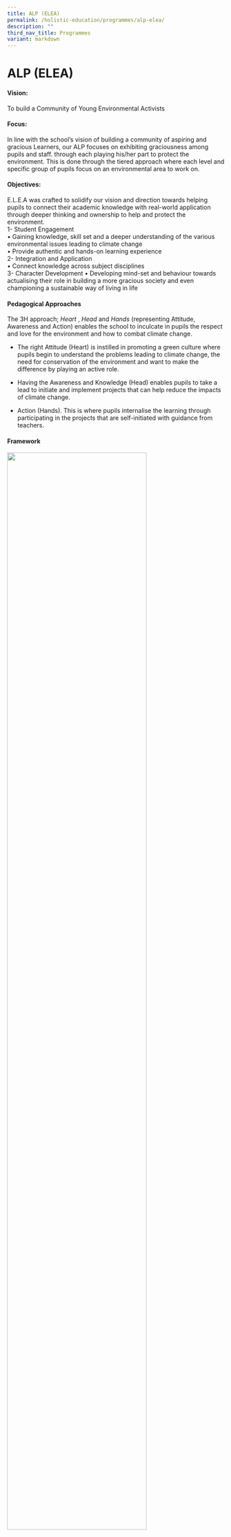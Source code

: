 ```yaml
---
title: ALP (ELEA)
permalink: /holistic-education/programmes/alp-elea/
description: ""
third_nav_title: Programmes
variant: markdown
---
```

ALP (ELEA)
==========

#### Vision:
To build a Community of Young Environmental Activists  

#### Focus:
In line with the school’s vision of building a community of aspiring and gracious Learners, our ALP focuses on exhibiting graciousness among pupils and staff. through each playing his/her part to protect the environment. This is done through the tiered approach where each level and specific group of pupils focus on an environmental area to work on.  
  
#### Objectives:
E.L.E.A was crafted to solidify our vision and direction towards helping pupils to connect their academic knowledge with real-world application through deeper thinking and ownership to help and protect the environment.  <br>
1- Student Engagement <br>
• Gaining knowledge, skill set and a deeper understanding of the various environmental issues leading to climate change <br>
• Provide authentic and hands-on learning experience <br>
2- Integration and Application<br>
• Connect knowledge across subject disciplines<br>
3- Character Development 
• Developing mind-set and behaviour towards actualising their role in building a more gracious society and even championing a sustainable way of living in life 

#### Pedagogical Approaches

The 3H approach;&nbsp;_Heart_&nbsp;,&nbsp;_Head_&nbsp;and&nbsp;_Hands_&nbsp;(representing Attitude, Awareness and Action) enables the school to inculcate in pupils the respect and love for the environment and how to combat climate change.  

*   The right&nbsp;Attitude&nbsp;(Heart) is instilled in promoting a green culture where pupils begin to understand the problems leading to climate change, the need for conservation of the environment and want to make the difference by playing an active role.  
    
*   Having the&nbsp;Awareness&nbsp;and Knowledge (Head) enables pupils to take a lead to initiate and implement projects that can help reduce the impacts of climate change.  
    
*   Action&nbsp;(Hands). This is where pupils internalise the learning through participating in the projects that are self-initiated with guidance from teachers.

#### Framework
<img src="/images/Programmes/EE2.png" style="width:80%">

#### Key Programmes/Initiatives
##### School-based:
**Tier 1: Learning Opportunities for All (P1 to P6)**<br>
**2024 SLOGAN - “Reduce and refuse for sure; let’s turn trash into treasure!”**

<style type="text/css">
.tg  {border-collapse:collapse;border-spacing:0;}
.tg td{border-color:black;border-style:solid;border-width:1px;font-family:Arial, sans-serif;font-size:14px;
  overflow:hidden;padding:10px 5px;word-break:normal;}
.tg th{border-color:black;border-style:solid;border-width:1px;font-family:Arial, sans-serif;font-size:14px;
  font-weight:normal;overflow:hidden;padding:10px 5px;word-break:normal;}
.tg .tg-3yc9{background-color:#22A114;border-color:inherit;color:#FFF;font-weight:bold;text-align:center;vertical-align:top}
.tg .tg-n9k0{background-color:#FBFFFA;border-color:inherit;color:#222;text-align:left;vertical-align:top}
</style>
<table class="tg">
<thead>
  <tr>
    <th colspan="4" class="tg-3yc9">Green COPS (Biodiversity - Care for our Plants in School)</th>
  </tr>
</thead>
<tbody>
  <tr>
    <th class="tg-n9k0"><span style="font-weight:bold;color:#000">Name of Program</span><br></th>
<th class="tg-n9k0"><span style="font-weight:bold;color:#000">Level Involved</span></th>
		<th class="tg-n9k0"><span style="font-weight:bold;color:#000">Program Summary</span>
</th>
<th class="tg-n9k0"><span style="font-weight:bold;color:#000">Collaboration</span>
</th>
  </tr>
  <tr>
    <td class="tg-n9k0"><span style="background-color:transparent">Adopt-A-Plant</span><br></td>
    <td class="tg-n9k0"><span style="background-color:transparent">P1</span><br><br></td>
    <td class="tg-n9k0"><span style="background-color:transparent">To inculcate ownership of school properties:<br>1.	Each class will water the 2 gardens in school twice in Term 3.
Each plant will then adopt a pot of plant to take care in Sem 2.
</span>
</td>
    <td class="tg-n9k0"><span style="background-color:transparent">P4 ECs will create videos to teach the basic parts of plants and how P1 students should water.</span></td>
  </tr>
  <tr>
    <td colspan="4" class="tg-n9k0"><img src="/images/Programmes/ALP/Adopt_A_Plant.jpg" style="width:60%"></td>
  </tr>
<tr>
    <td class="tg-n9k0"><span style="background-color:transparent">Green Wave Commemoration</span><br></td>
    <td class="tg-n9k0"><span style="background-color:transparent">P2</span><br><br></td>
    <td class="tg-n9k0"><span style="background-color:transparent">To encourage students to plant an edible plant on their own and take care of it with their family members.
</span>
</td>
    <td class="tg-n9k0"><span style="background-color:transparent">PAL committee:
Creation of bottle pot for the plant.
</span></td>
  </tr>
  <tr>
    <td colspan="4" class="tg-n9k0"><img src="/images/Programmes/ALP/Green_Wave_Commemoration.jpg" style="width:100%"></td>
  </tr>
</tbody>
</table>





<table>
  <tbody>
  <tr>
		<th colspan="4" style="width:64px;" align="center">Green COPS (Biodiversity - Care for our Plants in School)
		</th>
		</tr>
		<tr>
      <th style="width: 64px;">
       Name of Program
      </th>
      <th style="width: 64px;">
        Level <br>Involved
      </th>
			<th style="width: 64px;">
				<nobr>Program Summary</nobr>
      </th>
			<th style="width: 64px;">
        Collaboration
      </th>
    </tr>
    <tr>
      <td style="width: 60px;">
        Adopt-A-Plant
      </td>
      <td style="text-align: left; width: 60px;">
        P1
      </td>
			 <td style="text-align: left; width: 60px;">To inculcate ownership of school properties: <br> 1. Each class will water the 2 gardens in school twice in Term 3. <br>2. Each plant will then adopt a pot of plant to take care in Sem 2. 
      </td>
			 <td style="text-align: left; width: 60px;">
        P4 ECs will create videos to teach the basic parts of plants and how P1 students should water. 
      </td>
    </tr>
    <tr>
      <td style="text-align: left; width: 60px;">
       Green Wave Commemoration
      </td>
			<td style="text-align: left; width: 60px;">
       P2
      </td>
			<td style="text-align: left; width: 60px;">
       To encourage students to plant an edible plant on their own and take care of it with their family members. 
      </td>
			<td style="text-align: left; width: 60px;">
       PAL committee:<br>
Creation of bottle pot for the plant.
      </td>
    </tr>
		<tr>
      <td style="text-align: left; width: 60px;">
       Green Quest 2024
      </td>
			<td style="text-align: left; width: 60px;">
       P3 - P6 
      </td>
			<td style="text-align: left; width: 60px;">In collaboration with Gardens by the Bay, students can take part in the Green Quest (Seeker Leve). Students will complete activities on biodiversity. 
      </td>
			<td style="text-align: left; width: 60px;">
       Gardens by the Bay 
      </td>
    </tr>
 <tr>
      <td style="width: 60px;">
       Mrs Wishy Washy – Which water should we use to wash Mrs Wishy Washy’s animals? 
      </td>
      <td style="text-align: left; width: 60px;">
        P1
      </td>
			 <td style="text-align: left; width: 60px;">Integration with English STELLAR. Through the hands-on learning experience of investigation, pupils will learn that water can be recycled and reused and that water is precious. 
      </td>
			 <td style="text-align: left; width: 60px;">
        English Department  
      </td>
    </tr>
    <tr>
      <td style="text-align: left; width: 60px;">
       What will the weather be like today? 
      </td>
			<td style="text-align: left; width: 60px;">
       P2
      </td>
			<td style="text-align: left; width: 60px;">
      Pupils will create rain gauges from recycled bottles to track the amount of rainfall in school. From this, they will then observe and discuss about the impacts of rainfall and record their data into a bar graph (Math syllabus).  
      </td>
			<td style="text-align: left; width: 60px;">
       Math Department 
      </td>
    </tr>
 <tr>
      <td style="width: 60px;">
        Clean Plate Campaign 
      </td>
      <td style="text-align: left; width: 60px;">
        All
      </td>
			 <td style="text-align: left; width: 60px;">To encourage students to understand the importance of food securtiy in Singapore. Students to finish their food and show the clean plate to the parent volunteers. Students to collect 5 stamps in a week to redeem a prize. Campaign runs for a wekk each term. 
      </td>
			 <td style="text-align: left; width: 60px;">
      </td>
    </tr>
    <tr>
      <td style="text-align: left; width: 60px;">
       Recycle Right Mondays 
      </td>
			<td style="text-align: left; width: 60px;">
       All
      </td>
			<td style="text-align: left; width: 60px;">
       To encourage students that ‘life’ of objects that can’t be upcycled or reused can be lengthened by recycling. Students to bring in the designated recyclable for the term. ECs scheduled to remind classmates to bring the recyclable.  
      </td>
			<td style="text-align: left; width: 60px;">
       Mono Food SG &amp; Apeiron Energy 
      </td>
    </tr>
		<tr>
      <td style="text-align: left; width: 60px;">
      Love Your Food @ AGPS
      </td>
			<td style="text-align: left; width: 60px;">
       P3
      </td>
			<td style="text-align: left; width: 60px;">P3 students went through a workshop by Tembusu Pte Ltd on Food Security – Rice production. <br>
Through learning of how Singapore gets its rice, the P3 students will learn about food recycling and how food waste can be turned into compost for plants. Students will then do their VIA in fertilising our school gardens using the food compost.  
      </td>
			<td style="text-align: left; width: 60px;">
      Tembusu Pte Ltd 
      </td>
    </tr>		
			<tr>
      <td style="text-align: left; width: 60px;">
       IPW
      </td>
			<td style="text-align: left; width: 60px;">
       P4 
      </td>
			<td style="text-align: left; width: 60px;">Students will go through the Thinking Design protocol to come up with solutions to environmental issues in school. 
      </td>
			<td style="text-align: left; width: 60px;">
      Across all disciplines
      </td>
    </tr>	
		<tr></tr>
  </tbody>
</table>


**Tier 2: Learning Opportunities for a Targeted Group**<br>
<table>
  <tbody>
    <tr>
      <th style="width: 64px;">
        Theme
      </th>
      <th style="width: 64px;">
       Name of Program
      </th>
      <th style="width: 64px;">
        Level <br>Involved
      </th>
			<th style="width: 64px;">
				<nobr>Program Summary</nobr>
      </th>
			<th style="width: 64px;">
        Collaboration
      </th>
    </tr>
 <tr>
      <td style="width: 60px;">
      Project ECO 
      </td>
      <td style="width: 60px;">
     Environment Champions 
      </td>
      <td style="text-align: left; width: 60px;">
        P5
      </td>
			 <td style="text-align: left; width: 60px;">Initiate and implement 2 environment-themed projects, covering 1 public health and 1 environment protection topic within the school and/or in the community. <br><br>Conduct outreach to the P5 level, MK and/or AGPS population. 
      </td>
			 <td style="text-align: left; width: 60px;">NEA
	 </td></tr>
 <tr>
      <td style="width: 60px;">
     Sengkang Wetlands 
      </td>
      <td style="width: 60px;">
     Environment Champions 
      </td>
      <td style="text-align: left; width: 60px;">
        P4
      </td>
			 <td style="text-align: left; width: 60px;">
Facilitate MK students to learn more about biodiversity and preserving the environment at Sengkang Wetlands.
      </td>
			 <td style="text-align: left; width: 60px;">Science Department MK @ AGPS 
	 </td></tr>
 <tr>
      <td style="width: 60px;">
      Recycle Right Mondays 
      </td>
      <td style="width: 60px;">
     Environment Champions 
      </td>
      <td style="text-align: left; width: 60px;">
        P6
      </td>
			 <td style="text-align: left; width: 60px;">ECs scheduled to remind classmates to bring the recyclables. ECs will be rotated to assist PVs in the collection of recyclable.  
      </td>
			 <td style="text-align: left; width: 60px;">
	 </td></tr>
 <tr>
      <td style="width: 60px;">
STEM Innovators (CCA)  
      </td>
      <td style="width: 60px;">
      </td>
      <td style="text-align: left; width: 60px;">
        P4-P6
      </td>
			 <td style="text-align: left; width: 60px;">*See under CCA (<a href="/holistic-education/co-curricular-activities-cca/cognitive/stem/" rel="noopener noreferrer nofollow" target="_self">STEM Innovator</a>) tab 
      </td>
			 <td style="text-align: left; width: 60px;">
	 </td></tr>
		<tr></tr>
  </tbody>
</table>